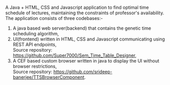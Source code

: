 A Java  + HTML, CSS and Javascript application to find optimal time schedule of lectures, maintaining the constraints of professor's availability. The application consists of three codebases:-
1. A java based web server(backend) that contains the genetic time scheduling algorithm,
2. UI(frontend) written in HTML, CSS and Javascript communicating using REST API endpoints,<br>Source repository: <a href="https://github.com/Super7000/Sem_Time_Table_Designer">https://github.com/Super7000/Sem_Time_Table_Designer</h>,
3. A CEF based custom browser written in java to display the UI without browser restrictions,<br>Source repository: <a href="https://github.com/srideep-banerjee/TTSBrowserComponent">https://github.com/srideep-banerjee/TTSBrowserComponent</h>.
